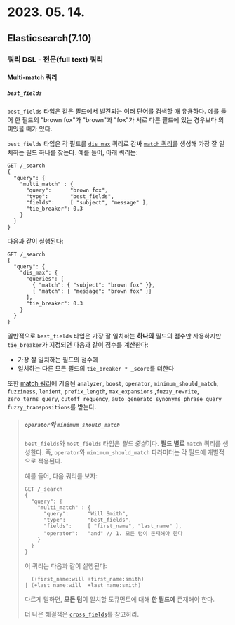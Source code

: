 # 2023. 05. 14.

## Elasticsearch(7.10)

### 쿼리 DSL - 전문(full text) 쿼리

#### Multi-match 쿼리

##### `best_fields`

`best_fields` 타입은 같은 필드에서 발견되는 여러 단어를 검색할 때 유용하다. 예를 들어 한 필드의 "brown fox"가 "brown"과 "fox"가 서로 다른 필드에 있는 경우보다 의미있을 때가 있다.

`best_fields` 타입은 각 필드를 [`dis_max`][dis-max-query] 쿼리로 감싸 [`match` 쿼리][match-query]를 생성해 가장 잘 일치하는 필드 하나를 찾는다. 예를 들어, 아래 쿼리는:

```http
GET /_search
{
  "query": {
    "multi_match" : {
      "query":      "brown fox",
      "type":       "best_fields",
      "fields":     [ "subject", "message" ],
      "tie_breaker": 0.3
    }
  }
}
```

다음과 같이 실행된다:

```http
GET /_search
{
  "query": {
    "dis_max": {
      "queries": [
        { "match": { "subject": "brown fox" }},
        { "match": { "message": "brown fox" }}
      ],
      "tie_breaker": 0.3
    }
  }
}
```

일반적으로 `best_fields` 타입은 가장 잘 일치하는 **하나의** 필드의 점수만 사용하지만 `tie_breaker`가 지정되면 다음과 같이 점수를 계산한다:

* 가장 잘 일치하는 필드의 점수에
* 일치하는 다른 모든 필드의 `tie_breaker * _score`를 더한다

또한 [match 쿼리][match-query]에 기술된 `analyzer`, `boost`, `operator`, `minimum_should_match`, `fuzziness`, `lenient`, `prefix_length`, `max_expansions` ,`fuzzy_rewrite`, `zero_terms_query`, `cutoff_requency`, `auto_generato_synonyms_phrase_query` `fuzzy_transpositions`를 받는다.

> ##### `operator`와 `minimum_should_match`
>
> `best_fields`와 `most_fields` 타입은 *필드 중심*이다. **필드 별로** `match` 쿼리를 생성한다. 즉, `operator`와 `minimum_should_match` 파라미터는 각 필드에 개별적으로 적용된다.
>
> 예를 들어, 다음 쿼리를 보자:
>
> ```http
> GET /_search
> {
>   "query": {
>     "multi_match" : {
>       "query":      "Will Smith",
>       "type":       "best_fields",
>       "fields":     [ "first_name", "last_name" ],
>       "operator":   "and" // 1. 모든 텀이 존재해야 한다
>     }
>   }
> }
> ```
>
> 이 쿼리는 다음과 같이 실행된다:
>
> ```
>   (+first_name:will +first_name:smith)
> | (+last_name:will  +last_name:smith)
> ```
>
> 다르게 말하면, **모든 텀**이 일치할 도큐먼트에 대해 **한 필드에** 존재해야 한다.
>
> 더 나은 해결책은 [`cross_fields`][cross-fields]를 참고하라.



[dis-max-query]: https://www.elastic.co/guide/en/elasticsearch/reference/7.10/query-dsl-dis-max-query.html
[match-query]: https://www.elastic.co/guide/en/elasticsearch/reference/7.10/query-dsl-match-query.html
[cross-fields]: https://www.elastic.co/guide/en/elasticsearch/reference/7.10/query-dsl-multi-match-query.html#type-cross-fields